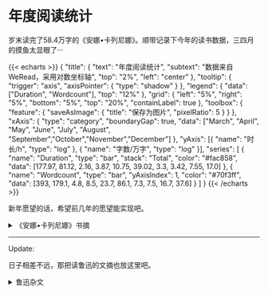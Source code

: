 # 年度阅读统计



<!--more-->


岁末读完了58.4万字的《安娜•卡列尼娜》。顺带记录下今年的读书数据，三四月的摸鱼太显眼了···


{{< echarts >}}
{
    "title": {
    "text": "年度阅读统计",
    "subtext": "数据来自WeRead，采用对数坐标轴",
    "top": "2%",
    "left": "center"
  },
  "tooltip": {
    "trigger": "axis",
    "axisPointer": {
      "type": "shadow"
    }
  },
  "legend": {
    "data": ["Duration", "Wordcount"],
    "top": "12%"
  },
  "grid": {
    "left": "5%",
    "right": "5%",
    "bottom": "5%",
    "top": "20%",
    "containLabel": true
  },
  "toolbox": {
    "feature": {
      "saveAsImage": {
        "title": "保存为图片",
        "pixelRatio": 5
      }
    }
  },
  "xAxis": {
    "type": "category",
    "boundaryGap": true,
    "data": ["March", "April", "May", "June", "July", "August", "September","October","November","December"]
  },
  "yAxis": [{
            "name": "时长/h",
            "type": "log"
        }, {
            "name": "字数/万字",
            "type": "log"
        }],
  "series": [
    {
      "name": "Duration",
      "type": "bar",
      "stack": "Total",
      "color": "#fac858",
      "data": [177.97, 81.12, 2.16, 3.87, 10.75, 39.02, 3.3, 3.42, 7.55, 17.0]
    },
    {
      "name": "Wordcount",
      "type": "bar",
      "yAxisIndex": 1,
      "color": "#70f3ff",
      "data": [393, 179.1, 4.8, 8.5, 23.7, 86.1, 7.3, 7.5, 16.7, 37.6]
    }
  ]
}
{{< /echarts >}}

新年愿望的话，希望前几年的愿望能实现吧。


<details>
<summary>《安娜•卡列尼娜》书摘</summary>

#### 第1章 译者导读

直到晚年，托尔斯泰还对高尔基说：“少数人需要一个上帝，因为他们除了上帝以外什么东西都有了；多数人也需要一个上帝，因为他们什么东西都没有。”

#### 第3章

现在他不再爱她了，这一层他并不后悔。他后悔的是没有把那件事瞒过妻子。

<br>

他甚至认为，她已经年老色衰，失去风姿，毫无魅力，纯粹成了个贤妻良母，理应对他宽宏大量，不计较什么。谁知正好相反。

<br>

奥勃朗斯基订阅的是一张自由主义的报纸——不是极端自由主义，而是多数人赞成的那种自由主义。说实话，他对科学、艺术、政治都不感兴趣，但却始终支持大多数人和他们的报纸对各种问题的观点，而且只有当大多数人改变观点时，他才改变观点，或者说得更确切些，不是他改变了观点，而是观点本身在他头脑里不知不觉地起了变化。

<br>

由于进出上流社会，再加上成年人思想活跃，他需要有政治观点，就像需要帽子一样。至于他选中自由派，而不像他周围许多人那样信奉保守派，那并不是因为他觉得自由主义比保守主义更有道理，而是因为自由主义更适合他的生活。

#### 第4章

“可见她还是爱我的孩子的，”他注意到孩子哭时她脸色的变化，心里想，“她爱我的孩子，又怎么能恨我呢？”

#### 第5章

不过他们也像一般行业不同的朋友那样，对对方的工作，口头上也会谈论并表示赞成，心底里却总是鄙薄的。他们各人都以为自己所过的是唯一正确的生活，而别人却在虚度年华。

#### 第9章

那种恋爱是不会有什么悲剧的。‘多谢您使我得到了满足，再见！’……这就是全部悲剧。

<br>

公爵夫人笑的是，这个可怜的孩子一定以为她自己此刻所想的事是多么重大，多么意义深远。

#### 第10章

有些人一遇到一个在某方面幸运的情敌，就立刻抹煞他的一切优点，只看到他身上的缺点；但有些人正好相反，他们最希望在这幸运的情敌身上发现胜过自己的地方，并且忍住揪心的剧痛，一味找寻对方的长处。

#### 第11章

他不知道他对待吉娣的这种行为有一个特殊的叫法，叫作“不想结婚而勾引姑娘”，而这种行为正是像他那样的翩翩少年所常犯的罪孽。

#### 第13章

“嘿！您现在的年华真太宝贵了，”安娜继续说，“我清清楚楚地记得，那好比弥漫在瑞士群山中的蔚蓝色雾霭。这种蔚蓝色雾霭笼罩着童年即将结束时那个幸福年代的一切，过了这快乐幸福的阶段，路就越来越窄了，踏上这段道路真叫人又惊又喜，尽管它看来还是光明美好的……谁不是这条路上的过来人哪！”

#### 第15章

虽然她的模样好像一只蝴蝶在草丛中被缠住，正准备展开彩虹般的翅膀飞走，她的心却被可怕的绝望刺痛了。 

<br>

而在伏伦斯基一向都很泰然自若的脸上，她看到了那种使她惊奇的困惑和顺从的表情，就像一条伶俐的狗做了错事一样。 

<br>

列文想起，当尼古拉笃信上帝，坚持斋戒，常做礼拜，过修士生活的时候，当他求助于宗教来抑制他的情欲的时候，谁也没有鼓励他，大家还要嘲笑他，包括他列文在内。大家取笑他，叫他挪亚，叫他修士，可是后来他变得放荡了，谁也不帮助他，大家都怀着恐惧和嫌恶的心情回避他。

#### 第16章

他决定从此以后不再幻想结婚会给他带来什么特殊幸福，因此也就不再蔑视现在的生活。

<br>

书房被端进来的蜡烛照亮了。一件件熟识的东西都呈现在眼前：鹿角，书架，烟囱早就需要修理的壁炉，壁炉上面的镜子，父亲坐惯的那张沙发，大桌子，桌子上摆着的那本打开的书，破烟灰碟，一本有他的字迹的本子。他看到这一切，对刚才路上所构思的新生活是否能实现，刹那间产生了怀疑。这一切生活陈迹仿佛抓住了他，对他说：“不行，你躲不开我们，你也不可能变成另一种样子，你将同以前一样：老是怀疑，永远对自己不满，徒劳无功地试图改革，堕落，永远期待不可能到手的幸福。”

#### 第18章

但她明白，这片刻的谈话使他们可怕地接近了。这使她感到害怕，也使她觉得幸福。

<br>

儿子也像丈夫一样，在安娜心里引起一种近乎扫兴的感觉。她在想象中把他看得比实际上更好。但她不得不回到现实中来欣赏他的本来面目。

#### 第19章

但很快就像两脚伸进一双旧拖鞋那样，又回到原来那个轻松愉快的世界里了。 

#### 第21章

眼泪就像一种必不可少的润滑剂，少了它，姐妹俩谈心的机器就不能顺利运转。哭过一场之后，姐妹俩谈的已不是她们的心事，而是别的事，她们也互相谅解了。吉娣明白，她在气头上说的关于丈夫变心和委屈的话，深深地刺痛了可怜的姐姐的心，但姐姐原谅了她。陶丽呢，也弄明白了一切她想知道的事；她明确了她猜得对，吉娣的悲伤，无可慰藉的悲伤，就在于列文向她求婚，她拒绝了他，而伏伦斯基却欺骗了她，如今她准备去爱列文，恨伏伦斯基。这些话吉娣一句也没有说出来，她只谈了她的心情。 

#### 第22章

谁也不满足于自己的财富，可谁都满足于自己的智慧。

<br>

“谁坚持这种作风，谁准要倒霉。我知道幸福的婚姻都是建立在理性上面的。”“是的，不过建立在理性上的婚姻的幸福，一旦遇到原来被克制的热情爆发，就会烟消云散了。”伏伦斯基说。“不过，我们所谓建立在理性上的婚姻，是指双方都不再放荡了。这就像猩红热一样，要害过一次才能免疫。”“那么，恋爱跟牛痘一样，也可以搞人工接种啰？”

#### 第23章

他现在的感受就像一个人正平静地走在一座横跨深渊的桥上，忽然发现桥断了，下面是万丈深渊。这深渊就是生活本身，而桥则是卡列宁所过的那种脱离实际的生活。他第一次想到他妻子可能爱上别人，不禁大吃一惊。 

<br>

一想到她可以而且应该有她自己的独立生活，他害怕极了，连忙把这种思想驱除掉。这也就是他所害怕正视的深渊。在思想感情上替别人设身处地着想，这对卡列宁来说是一种不习惯的精神活动。他认为这种精神活动是一种有害的危险的胡思乱想。“最糟糕的是，”他想，“正当我的事业快要成功（他想到他刚提出的计划），特别需要安静和精力的时候，这种无聊的烦恼竟落到了我的身上。怎么办呢？我可不是那种一遇到麻烦和变动就没有勇气去正视的人。”“我要考虑一下，加以解决，把它抛开。”他大声说。“她的感情，她心里曾经产生和可能产生什么念头，不关我的事。这是她的良心问题，属于宗教的范畴。”他自言自语，估摸着新出现的局面可以归结为什么性质的问题，聊以自慰。

#### 第24章

她睁着眼睛，一动不动地躺了好一阵。她觉得简直可以在黑暗中看见自己眼睛的光芒。

<br>

她觉得自己罪孽深重，除了低首下心，请求饶恕，没有别的办法。如今在她的生活中，除了他以外没有别的人，因此她只能向他要求饶恕。她望着他，深痛地感到屈辱，什么话也说不出来。他呢，觉得自己好像一名凶手，面对着一具被他夺去生命的尸体。这被夺去生命的尸体就是他们的爱情，他们初期的爱情。一想到为了达到这个目的而付出羞愧难当的代价，她心里不由得感到又可怕，又可憎。她这种精神上一丝不挂的羞愧感，也传染给了他。然而，不管凶手面对着尸体是多么魂飞魄散，他还是得把这尸体切成碎块，掩蔽起来，还是得享用凶手通过谋杀所获得的东西。

#### 第29章

这是他近来常常感觉到的。只要这孩子在场，伏伦斯基和安娜就会像航海者那样，从罗盘上发现他们高速航行的方向远离正确的航线，但又没有力量刹车，因此一分钟比一分钟更偏离方向，但要自己承认误入歧途，那就等于承认毁灭。

#### 第31章

“你不愿向我坦白，”他仿佛在心里这么对她说，“这样对你更糟。如今即使你来求我，我也不愿对你说心里话，这样对你更糟！”他在心里说，好像一个人想去救火，但花了很大力气，却没有救成，因而大为恼怒地说：“那就让你去烧吧！烧个干净吧！”

#### 第32章

在和妻子一起度过的八年幸福生活中，看到别人不贞的妻子和受骗的丈夫，卡列宁不知多少次对自己说：“这叫人怎么容忍哪？为什么不结束这种可耻的局面？”可是现在，当灾难落到他自己头上的时候，他不仅不考虑怎样结束这种局面，甚至根本不愿意正视它，因为这件事实在太可怕，太不体面了。

#### 第33章

谢尔巴茨基一家去疗养的那个德国小温泉，也像一切有人群聚集的地方那样，照例可以看到一种可以说是社会的结晶现象。在那里，每个社会成员都被安排在一定的位置。正如一滴水遇到严寒会变成雪花那样，每个人一来到温泉，就会被安排到一定的位置。

#### 第37章

吉娣同华仑加和解了。自从父亲回来以后，吉娣觉得整个世界都变了。她不放弃她所学到的一切，但明白她想照她的愿望生活，那只是自我欺骗。她仿佛猛醒过来，觉得要不装假，不说假话，维持她理想的精神境界，那是多么困难哪。她感觉到，她所生活的世界充满悲伤、疾病和垂死的人，又是多么叫人难堪。她为了爱这个世界而做的努力，确实使她很痛苦。

#### 第38章

虽然他同他们一起劳动时，对他们的力气、温顺和公正感到钦佩，但当共同的事业需要其他品德时，他又会对他们的粗心、疏懒、酗酒和撒谎感到恼火。要是有人问列文爱不爱老百姓，他一定不知道该怎样回答。他对老百姓也像对其他一切人那样，又爱又不爱。

#### 第41章

奥勃朗斯基也同一切变心的丈夫一样，特别关心妻子生活上的舒适，亲自察看房子，做了他认为必要的安排。

<br>

不过，虽然常常担心孩子们生病，有的孩子真的病了，有的孩子爱发脾气，这些都使做母亲的十分苦恼，然而孩子们如今也都开始以微小的快乐来补偿她的苦难了。这种快乐是那么微小，就像沙里的金子一样。在她不愉快的时刻，她只看到苦难，只看到沙子；但在心情愉快的时刻，她却只看到快乐，只看到金子。 

#### 第43章

上帝赐与光阴，上帝赐与力量。光阴和力量又都贡献给劳动，劳动本身就是奖赏。可是为谁去劳动？劳动会产生什么果实？这些事都无足轻重，微不足道。 

<br>

他的感觉就像拔掉一只痛了很久的蛀牙，在经受了可怕的痛楚以后，仿佛从牙床上拔掉一样比脑袋还大的东西，他忽然发觉那长期妨碍他生活并且支配他全部注意力的东西不再存在。他又可以照旧生活，思索和关心牙齿以外的事情了。这样的幸福他简直无法相信。

#### 第44章

作了这个决定以后，为了证实它的正确，卡列宁想出一个重要理由。“只有按照这个决定办，才符合宗教教义。”他对自己说。“只有按照这个决定办，我才没有抛弃犯罪的妻子，并且给她以悔改的机会，甚至——不管这在我是多么痛苦——贡献我的一份力量来使她悔改并挽救她。”虽然卡列宁明明知道，他不可能在道德上影响妻子，一切促使她悔改的企图，除了虚伪以外，不会有什么结果；虽然他经历了痛苦的时刻，却从来没有想到从宗教中去寻找指导。

#### 第46章

他们不知道，八年来他窒息了我的生命，窒息了我身上一切有生气的东西，他从来没有想到我是一个需要爱情生活的女人。他们不知道，他时时刻刻都在侮辱我，自己还扬扬得意。难道我没有尽力，尽我所有的力量，去找寻生活的意义吗？难道我没有尽力爱过他吗？当我没有办法爱他时，难道我没有尽力爱过儿子吗？可是后来我明白了，我不能再欺骗自己，我是一个活人，我没有罪，上帝把我造成这样一个人，我需要恋爱，我需要生活。现在怎么样呢？要是他把我杀了，要是他把他杀了，我都可以忍受，我都可以原谅，可是不，他……

<br>

他知道这样生活下去，除了谎言和欺骗之外，不会有别的结果；可是他要继续折磨我。我知道他，知道他在谎言里生活得很不错，可以说是如鱼得水，优游自在。不，我不让他这样优游自在，我要冲破他这张想束缚我手脚的谎言的罗网。该怎样就怎样吧！不论什么总比谎言和欺骗好！

<br>

她觉得不论怎样努力，她都不能使自己变得坚强些。她永远得不到恋爱的自由，却从此要成为一个有罪的妻子，时刻提心吊胆，唯恐自己的罪行被揭露，让人家看到她为了同一个无法跟她共同生活的独立不羁的陌生男人发生可耻关系而欺骗丈夫。

#### 第47章

凡是碰到个人私事繁杂琐碎的人，总以为只有他才会遇到这种繁杂琐碎和难以处理的麻烦事，根本没想到别人的私事也是如此。

<br>

伏伦斯基的生活特别幸福，因为他有一套原则，明确规定什么事该做，什么事不该做。这套原则包括的范围虽然有限，却是不容怀疑的。伏伦斯基从不越出这个范围，遇到他该做的事，他从来不犹豫不决。这套原则明确规定：欠职业赌棍的赌债必须还清，但欠裁缝的工钱可以不付；对男人不能撒谎，但对女人可以瞎说；不可以欺骗人家，但可以欺骗丈夫；不能饶恕人家的侮辱，但可以侮辱人家，等等。这种规则也许是不合理的，不正确的，但它们是不容怀疑的。伏伦斯基遵守这些原则，感到心安理得，可以在人前昂首阔步。

#### 第48章

正像谁说过的那样，你只要了解一个你所爱的妻子，你就比认识几千个女人更了解女人。

#### 第50章

列文躺在草堆上过的一夜，并不是虚度的。他经营的农业使他产生反感，已经引不起他丝毫的兴致了。尽管是丰收的年景，但像今年这样遇到这么多挫折，他同农民之间发生这么多争执，那是从来没有过的，至少他觉得从来没有过。发生这些挫折和争执的原因，现在他完全明白了。他在工作中所尝到的乐趣，他通过劳动同农民的接近，他对他们、对他们生活的羡慕，他想过那种生活的愿望——这种愿望那天夜里对他已经不是梦想，而是计划，实行这个计划的详细办法他都考虑过了——这一切都大大改变了他对自己所经营的农业的看法，使他再也没有原来那样的兴致了。而且，他也不能不看到作为这个事业的基础的他同劳动者之间的不愉快关系。一群像巴瓦一样的良种母牛，全部耕过的肥沃土地，九块用灌木围住的平坦耕地，九十亩施过基肥的田地，几架条播机，等等——这一切都很优越，如果这些活是他自己或者他和同情他的人一起干的。可是现在他清楚地看到（他正在写一部有关农业的书，说明农业的主要因素是劳动者，这对他是很有帮助的），他所经营的农业只是一场他同劳动者之间的残酷而顽强的斗争，在这场斗争中，一方面，他那方面，自始至终要求努力把农活做得尽善尽美，而另外那方面，则是一切听其自然。在这场斗争中他还看到，他这方面是竭尽努力，而那一方面却是毫不出力，甚至毫无要求，结果工作做得对谁都没有好处，只白白糟蹋了很好的农具、很好的牲口和土地。最糟糕的是，不仅完全浪费了花在这方面的精力，而且现在，当他明白了这工作的意义以后，他不能不感觉到，他花费这些精力的目的也是毫无价值的。说实在的，他们之间在斗些什么呢？他竭力争取每一个小钱（他不得不争取，因为只要稍稍放松，他就没有足够的钱来偿付劳动者的工资），他们却坚持工作要轻松愉快，也就是像他们所习惯的那样。从他的利益出发，每个劳动者应该尽量多干活，应该经常留心，不要损坏播种机、马拉耙、打谷机，应该经常想到他在干什么；可是劳动者却希望工作尽可能轻松愉快些，多休息休息，尤其要紧的是要无忧无虑，不动脑筋。今年夏天，列文到处看到这样的情景。他挑定了长满野草和艾蒿的坏田，叫人在那里割苜蓿做干草，可他们总是割那些留种的好苜蓿田，借口是管家叫他们割的，还安慰他说，干草一定很出色，但他知道，他们这样做只是由于这些田割起来省力些。他派了一架翻草机去翻草，可是没有翻动几排草就坏了，因为农民坐在驭座上，看着巨大的机翼在头上挥动，觉得气闷，没有管好。他们对他说：“老爷，您不用操心，婆娘们马上就会把它翻好的。”几架犁都损坏不能用了，因为农民在掉头的时候，根本没有想到要把犁头升起来。这样既折磨马匹，又毁坏田地，可是他们还叫列文不用担心。马随意闯进小麦田，因为没有一个农民愿意当守夜人。农民们违反列文的吩咐，还是轮流值夜，结果凡卡在白天干了一天活以后，在值夜时睡着了。他表示悔恨说：“随您怎么处分好了。”三头最好的小牛胀死了，因为把它们放到再生的苜蓿田里，又不给它们水喝。他们还怎么也不相信，小牛是吃苜蓿吃得太多胀死的，还说什么有个邻居三天之内就倒毙了一百十二头牲口。这种种事故的发生，并非因为有谁对列文或者他的农场怀恨在心；正好相反，他知道大家都很爱戴他，认为他这个老爷没有架子（这是最高的颂扬）。至于所以发生这样的事故，只因为他们希望干活轻松愉快，无忧无虑。他的利益，他们不但不关心，不理解，而且肯定同他们最公正的利益相对立。列文早就不满于自己对待农业的态度。他看到他的小船漏水，但他并没有去找寻漏洞，也许是故意欺骗自己吧。如今他不能再欺骗自己了。他所经营的农业，不仅不能吸引他，而且使他觉得厌恶。他再也干不下去了。

<br>

“我不能因为她不能成为她所爱的男人的妻子，就要求她做我的妻子。”他自言自语。这种想法使他对她变得冷淡和充满敌意了。“如今我同她说话不能不带责备的语气，看见她不能没有气，她也只会更加恨我，这是一定的。再说，在陶丽对我说了这番话以后，我怎么能再上她们家去呢？难道我能装作不知道她告诉我的情况吗？我去就要装得宽宏大量，原谅她，饶恕她。我要在她面前扮演一个饶恕她、把爱情恩赐给她的角色！陶丽为什么要对我说这番话呢？我要是在无意中看见她，一切就很自然，可是现在已经办不到了，办不到了！”

#### 第51章

嗯，就像米哈伊尔·彼得罗维奇那么办嘛，或者收成对分，或者租给农民；这样办是行的，可就是毁了国家的总财富。我的土地用农奴劳动可以收种子的九倍，可是用对分制只能收三倍。解放农奴把俄国给毁了！

#### 第52章

列文明白，他是无法找到这个人的生活同思想之间的联系的。他的议论会得出什么结论，他显然毫不在乎，他只要议论议论就行了。当他的议论不能自圆其说时，他就不高兴了。他不喜欢出现这样的局面，总是竭力避免，把话题引到别的有趣的事情上去。

#### 第55章

当时他认为自己没有得到幸福，但幸福在前头；现在呢，他觉得最幸福的日子已经过去了。她已经完全不像他最初看见她时那样诱人了。

<br>

他望着她，好像望着一朵摘下已久的凋谢的花，他很难看出它的美——当初他就是为了它的美把它摘下来，而因此也把它毁了的。他觉得那时他的爱情强烈得多，但只要他横下一条心，还是可以把这种感情从心里压下去的；现在呢，他觉得他对她并不那么爱了，但他知道，他同她的关系却是再也割不断了。

#### 第59章

吉娣的话似乎没有什么特别的地方，但对他来说，她的每个声音，她的嘴唇、眼睛和手的每个动作，都具有多少不可言喻的意义呀！这里有求饶，有信任，有柔情，羞怯而深切的柔情，有许诺，有希望，有对他的爱情——那种他不能不相信，并且使他幸福得喘不过气来的爱情。

<br>

“就算妇女作为少数例外可以担任这些职务，我认为您用‘权利’这个字眼也是不恰当的。还不如说‘义务’来得好。谁都能同意，担任陪审员、地方自治会议员、电报局职员的工作，我们觉得是尽一种义务。因此，说得恰当些，妇女是在寻求义务，而且完全是合法的。她们想协助男子共同劳动，这种愿望我们是不能不同情的。”

#### 第60章

“爱那些恨您的人……”陶丽怯生生地说。 
    卡列宁哼地冷笑了一声。这话他早就知道了，但不适用于他现在的处境。 
    “爱那些恨您的人，却不能爱您所恨的人。我打扰了您，请原谅，各人有各人说不完的苦恼！”

#### 第64章

他照例神气活现地扬起眉毛说，但立刻想到，不论他说什么话，就他的处境来说都是不可能神气的。这一点，他从培特西听了他最后一句话以后脸上露出的那种抑制着的嘲弄的奸笑里看出来了。 

#### 第65章

他在世人眼中的难堪处境，妻子对他的憎恨，以及那种神秘的暴力——它违反他的心意，支配他的生活，强迫他服从它的意志并使他改变对妻子的态度——这一切从来没有像现在这样清楚地呈现在他的眼前。他分明看到，整个社会和妻子对他都有所求，但他不明白所求的究竟是什么。

<br>

你也许不相信，我明明知道他是一个不多见的正派人，我抵不上他的一个小指头，可我还是恨他。我恨就恨他的宽宏大量。

#### 第66章

同意离婚，给她自由，他认为这就是剥夺成为他生活最后依恋的他心爱的孩子，同时也是剥夺她走正路的最后依据，使她彻底毁灭。他知道，要是她离了婚，她将同伏伦斯基结合，这种结合是非法的，犯罪的，因为照教会规矩，这样的女人当丈夫在世的时候是不能再结婚的。“要是她同他结合，过了一两年不是他把她抛弃，就是她同别的男人搞上关系。”卡列宁想。“我要是同意这种非法的离婚，我将成为促使她毁灭的罪人。”

<br>

等到这事办成功了，他将问问妻子和好朋友：“我同皇帝有什么差别？皇帝调动军队，谁也没有好处；可是我拆散夫妻，三人皆大欢喜……或者说：我同皇帝有什么相同的地方？到那时……我会想出更妙的话来。”他笑嘻嘻地自言自语着。 

我们的爱情，要是还能更强烈些，就因为其中有些可怕的地方。

#### 第67章

吉娣知道列文在乡下有他心爱的事业。他知道她不仅不理解这事业，而且不想去理解。但这并不影响她认为这事业是很重要的。

<br>

列文对宗教的态度也像多数同时代人一样摇摆不定。他不信教，但也不能肯定这一切都是荒谬的。因此，他既不能相信他所做的事的意义，也不能像例行公事那样淡然处之。在这领圣餐的全部时间里，他因为做着他自己也不理解的事，做着如他内心所提示的虚伪不好的事而感到羞耻和不安。 

<br>

现在呢，他的一半才能都用来欺骗自己，另外一半为这种欺骗进行辩解。

#### 第68章

吉娣不仅使他相信她爱他，甚至解答了他的问题：她为什么爱他。她告诉他，她爱他是因为完全了解他，因为她知道他喜爱什么，因为他所喜爱的一切都是好的。

#### 第70章

事实上，伏伦斯基认为有“通情达理”看法的人并没有什么看法，他们只是像一般有教养的人对付从四面八方包围生活的复杂难解的问题那样，抱着彬彬有礼的态度，避免做任何暗示和提出不愉快的问题罢了。他们装出完全理解这种局面的神情，承认它，甚至赞成它，但认为解释这一切是不得体的，多余的。

<br>

回想到她对丈夫所犯的罪过，她产生了一种嫌恶的感觉，好像一个将要灭顶的人甩掉一个抱住他的人一样。那个人就这样淹死了。这样做当然是卑鄙的，但却是她唯一获救的办法。

<br>

人们往往把欲望的满足看成幸福。

#### 第73章

尽管列文自以为对家庭生活持有最正确的观点，但他也像一切男人那样，不知不觉把家庭生活纯粹看作爱情的享受，不应遇到任何阻碍，也不该受任何琐事的干扰。他认为他应该专心做他的工作，工作以后在爱情的幸福中得到休息。她应当被宠爱，此外再不能有别的要求了。

<br>

他明白了她不仅同他十分亲近，而且明白了他们两人之间的界线现在已分不清了。这一层，他是从刹那间出现的双重心理中懂得的。他先是很生气，但立刻又觉得他不能生她的气，因为她同他是两位一体，不能分成你我的。他最初一刹那的感觉就像一个人背后突然受到一记沉重的打击，但等到他怒气冲冲地回过身去，想找到仇人报复，却发现原来是他自己无意中打了自己一下，他不好对谁生气，只得默默地忍受疼痛，自己安慰自己。 

<br>

不过，要一个心怀不满的人不责怪别人，特别是最亲近的人，那是困难的。

#### 第74章

不等她说完话，他的脸上就现出垂死的人羡慕健康的人那种严厉责难的神色。 

#### 第75章

像列文这一类人可以对死的问题发表许多高论，但其实一无所知，因为他们害怕死，看到临死的人就束手无策。

#### 第76章

那天夜里，病人唤弟弟来准备同生命告别，因而在大家心里引起的死的感觉，现在被破坏了。大家知道，他很快就要死了，他已经死去一半了。大家只有一个希望——但愿他快点死，可是又都隐瞒着这种念头，给他服药，替他找药找医生，欺骗他，也欺骗自己，并且相互欺骗。这一切都是虚伪，都是侮辱人格、亵渎神明的可恶的虚伪。列文出于他的本性和比谁都热爱垂死的哥哥，特别强烈地感觉到这种虚伪。

<br>

他知道就是因为这一层，就是因为他心碎肠断，人家才对他这样冷酷无情。他觉得大家在毁灭他，就像群狗咬死一只受尽折磨、痛得汪汪直叫的狗那样。

#### 第77章

但是卡列宁不能不这样想，他在他屈辱的处境中不能没有一个崇高的、哪怕是假想的立足点，使他这个被人人鄙视的人也可以鄙视别人，因此他就死抱住这个虚假的救星，把它当作真正的救星。 

#### 第78章

但是在这暂时的无足轻重的生活里，他认为他犯了一些无足轻重的错误，这使他很痛苦，仿佛连他所信仰的永恒的得救都不存在了。

#### 第79章

谢辽查觉得，父亲对他说话，总是像对一个凭空想象出来、只有书本里才有的孩子说话，完全不像对他谢辽查说话。谢辽查也总是竭力装得像书本里那样的孩子。 

<br>

他现在九岁，还是个孩子，但他知道自己的心灵，他爱护它，就像眼皮保护眼珠一样。没有爱的钥匙，他就不让任何人闯进他的心灵。

#### 第80章

她知道，虽然他是造成她不幸的主要原因，她同儿子见面这件事在他看来却是最无足轻重的。她知道，他决不会理解她的痛苦有多深；她知道，一提到这件事，他那种冷淡的语气就会惹得她恨他。这一点恰恰是她觉得天下最可怕的事

#### 第82章

但现在他欣赏她的美，同以前完全不一样。现在他对她的感情没有丝毫神秘的成分，因此虽然她的美比以前更使他倾倒，却使他感到不愉快。

<br>

“我恨你的冷静。你不应该使我落到这个地步。要是你爱我的话……”

“安娜！这事同我爱你有什么相干……”

“啊，要是你爱我像我爱你一样，要是你像我一样痛苦……”她带着恐惧的神色凝视着他说。他可怜她，但还有点恼恨。他向她保证永远爱她，因为看到现在只有这一点才能安慰她，他嘴里没有再责备她什么，但心里还在怪她。

#### 第83章

列文虽然喜欢这些亲友，但眼看他列文的小天地和生活秩序受到他所谓“谢尔巴茨基因素”的冲击，不免有点遗憾。今年夏天，他这方面的亲戚到他家来做客的只有一个柯兹尼雪夫，况且柯兹尼雪夫也不完全是列文家的人，他有他柯兹尼雪夫的特殊气质，因此在家里列文精神就完全湮没了。

#### 第84章

不论他回想多少认识的妇女和姑娘，也想不起哪一个具备他冷静思考后认为做他妻子应具备的全部优点。她具有少女的娇媚和魅力，却不是个不解事的孩子。她像一个成熟的女人自觉地爱一个男人那样爱他。这是一。其次，她不但一点也不俗气，而且显然很厌恶上流社会，但又懂得人情世故，还具备一个有教养的女人的优雅风度。缺乏这样的风度，柯兹尼雪夫认为是无法考虑做他终身伴侣的。再次，她的宗教信仰是虔诚的，但并不是像吉娣那样孩子式的懵懵懂懂的虔诚和善良，她的生活是建立在宗教信仰的基础上的。甚至在一些细节上，柯兹尼雪夫都觉得她是个理想的妻子：她贫穷而孤独，这样她就不会把一大堆亲戚和他们的影响带到夫家来，就像他看到的吉娣那样，而是处处依靠丈夫，感激丈夫，这也是他一贯对未来的家庭生活的希望。

#### 第86章

他的妒忌起初使她生气。她觉得难过的是，连这样极其纯洁的交际的快乐他都不许她享受。不过，现在她不仅情愿牺牲这种小事，而且情愿牺牲一切，只要能使他放心，能使他摆脱痛苦。 

#### 第91章

我觉得要喜欢一个人，就该喜欢他这个实在的人，而不是喜欢凭空想象中的人。

#### 第95章

打球的时候，陶丽有点不高兴。她不喜欢维斯洛夫斯基同安娜打球时连续不断的戏谑，也不喜欢孩子们不在时成年人玩孩子游戏的那种别扭劲儿。不过，为了不扫别人的兴，消磨消磨时间，她休息了一会儿，又参加打球，并且装出兴致勃勃的样子。这一天她老是觉得，好像在跟一批比她高明的演员同台演出，她的拙劣演技把整台好戏都糟蹋了。

<br>

“怎么会在不存在的人面前觉得罪过呢？”她想。她心里突然产生一个问题：如果她的爱儿格里沙根本不存在，那还谈得上什么对他好不好呢？她觉得这问题实在太荒唐、太怪诞了，就摇摇头，想把这叫人头晕目眩的狂想驱除掉。 

#### 第96章

总之，我什么都可以为她牺牲，就是不能牺牲我男子汉的独立性。

#### 第99章

选举是这么欢欣愉快，而逼得他非回去不可的爱情却又是那么沉重难受，这两者竟形成这么强烈的对照，伏伦斯基不禁感到惊讶。可是不能不回去。于是他就搭下一班火车连夜赶回家。

#### 第100章

尽管她相信他对她开始冷淡了，她还是毫无办法，说什么也不能改变同他的关系。她还是像以前那样，只能用爱情和姿色来笼络他。

#### 第105章

“请您转告尊夫人，我仍旧喜爱她。要是她不能饶恕我现在的处境，那就希望她永远不要饶恕我。要饶恕，就得经历我经历过的这种生活，但愿上帝保佑她别受这个罪。”

<br>

她听见伏伦斯基急促的打铃声，慌忙擦去眼泪，不仅擦去眼泪，而且坐到灯下，翻开一本书，装出若无其事的样子。要让他明白，他没有如期回来，她很不满意，但只是不满意罢了，决不能让他看出她很伤心，看出她这种自爱自怜的心情。她可以自爱自怜，却不能叫他来怜爱她。

#### 第106章

她忽然想到使她获得胜利的那句话：“我是多么悲观绝望，我真害怕我自己。”——她懂得这种武器是危险的，下次不能再用了。她觉得除了使他们结合在一起的爱情，他们之间还出现了敌对的魔鬼，她无法把它从他身上赶走，更不能把它从自己心里驱除。

#### 第107章

以前，要是有人对列文说，吉娣死了，他也同她一起死了，他们的孩子都是天使，上帝就在他们面前，他是不会感到丝毫惊讶的。现在呢，他回到了现实世界，好容易才明白她平安无事，而那个拼命啼哭的小东西就是他的儿子。吉娣活着，痛苦过去了，他感到无比幸福。这一点他是明白的，并因此感到幸福。可是那孩子呢？他从哪里来？来干什么？他是谁？这一点他怎么也无法理解，并且感到很别扭。他总觉得这是一种不必要的多余的东西，弄不懂究竟是怎么一回事。

#### 第114章

“我在爱情上越来越热烈，越来越自私，他却越来越冷淡，这就是我们分手的原因。”她继续想。“真是无可奈何。我把一切都寄托在他身上，我要求他也更多地为我献身。他却越来越疏远我。我们结合前心心相印，难舍难分；结合后却分道扬镳，各奔西东。这种局面又无法改变。他说我无缘无故吃醋，我自己也说我无缘无故吃醋，但这不是事实。我不是吃醋，而是感到不满足。可是……”突然一个念头涌上心来，她激动得张开了嘴，在马车上挪动了一下身子。“我真不该那么死心塌地做他的情妇，可我又没有办法，我克制不了自己。我对他的热情使他反感，他却弄得我生气，但是又毫无办法。难道我不知道他不会欺骗我，他对索罗金娜没有意思，他不爱吉娣，他不会对我变心吗？这一切我全知道，但我并不因此觉得轻松。要是他并不爱我，只是出于责任心才对我曲意温存，却没有我所渴望的爱情，那就比仇恨更坏一千倍！这简直是地狱！事情就是这样。他早就不爱我了。爱情一结束，仇恨就开始……”

#### 第117章

当他在精神、意志、自由、本质这些含义不清的名词上兜圈子，存心落入哲学家或者他自己所设下的文字陷阱时，他似乎有所领悟。但只要抛弃人为的思想，从现实生活出发，回到他一向感到满意的习惯的思路上来，这种空中楼阁立刻就像纸屋一样崩塌了。十分清楚，这种空中楼阁就是用颠来倒去的名词术语砌成的，除了理智以外，完全脱离生活中的重大事物。

#### 第121章

“不，不用对她说了，”当她走到他前面时，他想，“这是一个秘密，只我一个人需要，重大而无法用语言来表达。”

“这种新的感情并没有使我发生什么变化，并没使我感到幸福，并不像我梦想的那样大彻大悟，而是像我对儿子的感情那样。也没有什么意想不到的地方，是信仰或者不是信仰——我不知道究竟是什么，但这种感情却不知不觉痛苦地出现在我身上，并且牢固地扎根在我心里。”

“我依旧会对车夫伊凡发脾气，依旧会同人争吵，依旧会不得体地发表意见，依旧会在我心灵最奥秘的地方同别人隔着一道鸿沟，甚至同我的妻子也不例外，依旧会因自己的恐惧而责备她，并因此感到后悔，我的智慧依旧无法理解，我为什么要祷告，但我依旧会祷告——不过，现在我的生活，我的整个生活，不管遇到什么情况，每分钟不但不会像以前那样空虚，而且我有权使生活具有明确的善的含义！”


</details>

---

Update: 

日子相差不远，那把读鲁迅的文摘也放这里吧。

<details>
<summary>鲁迅杂文</summary>

### 我们现在怎样做父亲
中国相传的成法，谬误很多：一种是锢闭，以为可以与社会隔离，不受影响，一种是教给他恶本领，以为如此才能在社会中生活。

<br>

中国觉醒的人，为想随顺长者解放幼者，便须一面清结旧帐，一面开辟新路。就是开首所说的“自己背着因袭的重担，肩住了黑暗的闸门，放他们到宽阔光明的地方去；此后幸福的度日，合理的做人。”这是一件极伟大的要紧的事，也是一件极困苦艰难的事。

### 我之节烈观

社会上多数古人模模糊糊传下来的道理，实在无理可讲；能用历史和数目的力量，挤死不合意的人。

### 再论雷峰塔的倒掉

无破坏即无新建设，大致是的；但有破坏却未必即有新建设。

<br>

悲剧将人生的有价值的东西毁灭给人看，喜剧将那无价值的撕破给人看。

### 看镜有感

汉唐虽然也有边患，但魄力究竟雄大，人民具有不至于为异族奴隶的自信心，或者竟毫未想到，凡取用外来事物的时候，就如将彼俘来一样，自由驱使，绝不介怀。一到衰弊陵夷之际，神经可就衰弱过敏了，每遇外国东西，便觉得仿佛彼来俘我一样，推拒，惶恐，退缩，逃避，抖成一团，又必想一篇道理来掩饰，而国粹遂成为孱王和孱奴的宝贝。

### 杂忆

因此我常常欣慕现在的青年，虽然生于清末，而大抵长于民国，吐纳共和的空气，该不至于再有什么异族轭下的不平之气，和被压迫民族的合辙之悲罢。果然，连大学教授，也已经不解何以小说要描写下等社会的缘故了，我和现代人要相距一世纪的话，似乎有些确凿。但我也不想湔洗，——虽然很觉得惭惶。

<br>

我们自己看看本国的模样，就可知道不会有什么友人的了，岂但没有友人，简直大半都曾经做过仇敌。不过仇甲的时候，向乙等候公论，后来仇乙的时候，又向甲期待同情，所以片段的看起来，倒也似乎并不是全世界都是怨敌。但怨敌总常有一个，因此每一两年，爱国者总要鼓舞一番对于敌人的怨恨与愤怒。这也是现在极普通的事情，此国将与彼国为敌的时候，总得先用了手段，煽起国民的敌忾心来，使他们一同去扦御或攻击。但有一个必要的条件，就是：国民是勇敢的。因为勇敢，这才能勇往直前，肉搏强敌，以报仇雪恨。假使是怯弱的人民，则即使如何鼓舞，也不会有面临强敌的决心；然而引起的愤火却在，仍不能不寻一个发泄的地方，这地方，就是眼见得比他们更弱的人民，无论是同胞或是异族。

### 娜拉走后怎样——一九二三年十二月二十六日在北京女子高等师范学校文艺会讲

自由固不是钱所能买到的，但能够为钱而卖掉。

<br>

天下事尽有小作为比大作为更烦难的。譬如现在似的冬天，我们只有这一件棉袄，然而必须救助一个将要冻死的苦人，否则便须坐在菩提树下冥想普度一切人类的方法去。普度一切人类和救活一人，大小实在相去太远了，然而倘叫我挑选，我就立刻到菩提树下去坐着，因为免得脱下唯一的棉袄来冻杀自己。

### 论睁了眼看

中国人的不敢正视各方面，用瞒和骗，造出奇妙的逃路来，而自以为正路。

<br>

在事实上，亡国一次，即添加几个殉难的忠臣，后来每不想光复旧物，而只去赞美那几个忠臣；遭劫一次，即造成一群不辱的烈女，事过之后，也每每不思惩凶，自卫，却只顾歌咏那一群烈女。仿佛亡国遭劫的事，反而给中国人发挥“两间正气”的机会，增高价值，即在此一举，应该一任其至，不足忧悲似的。

### 从胡须说到牙齿

虽然有人数我为“无病呻吟”党之一，但我以为自家有病自家知，旁人大概是不很能够明白底细的。倘没有病，谁来呻吟？如果竟要呻吟，那就已经有了呻吟病了，无法可医。

### 灯下漫笔

假如有一种暴力，“将人不当人”，不但不当人，还不及牛马，不算什么东西；待到人们羡慕牛马，发生“乱离人，不及太平犬”的叹息的时候，然后给与他略等于牛马的价格，有如元朝定律，打死别人的奴隶，赔一头牛，则人们便要心悦诚服，恭颂太平的盛世。为什么呢？因为他虽不算人，究竟已等于牛马了。

<br>

“天有十日，人有十等。下所以事上，上所以共神也。故王臣公，公臣大夫，大夫臣士，士臣阜，阜臣舆，舆臣隶，隶臣僚，僚臣仆，仆臣台。”（《左传》昭公七年）但是“台”没有臣，不是太苦了么？无须担心的，有比他更卑的妻，更弱的子在。而且其子也很有希望，他日长大，升而为“台”，便又有更卑更弱的妻子，供他驱使了。如此连环，各得其所，有敢非议者，其罪名曰不安分！

### 随感录三十五

我有一位朋友说得好：“要我们保存国粹，也须国粹能保存我们。”

<br>

保存我们，的确是第一义。只要问他有无保存我们的力量，不管他是否国粹。

### 随感录三十八

“合群的自大”，“爱国的自大”，是党同伐异，是对少数的天才宣战；——至于对别国文明宣战，却尚在其次。他们自己毫无特别才能，可以夸示于人，所以把这国拿来做个影子；他们把国里的习惯制度抬得很高，赞美的了不得；他们的国粹，既然这样有荣光，他们自然也有荣光了！倘若遇见攻击，他们也不必自去应战，因为这种蹲在影子里张目摇舌的人，数目极多，只须用mob的长技，一阵乱噪，便可制胜。胜了，我是一群中的人，自然也胜了；若败了时，一群中有许多人，未必是我受亏：大凡聚众滋事时，多具这种心理，也就是他们的心理。他们举动，看似猛烈，其实却很卑怯。

### 随感录三十九

那时候，只要从来如此，便是宝贝。即使无名肿毒，倘若生在中国人身上，也便“红肿之处，艳若桃花；溃烂之时，美如乳酪”。国粹所在，妙不可言。

### 随感录六十一 不满

看罢，他们是战胜军国主义的，他们的评论家还是自己责备自己，有许多不满。不满是向上的车轮，能够载着不自满的人类，向人道前进。多有不自满的人的种族，永远前进，永远有希望。多有只知责人不知反省的人的种族，祸哉祸哉！

### 论辩的魂灵

“洋奴会说洋话。你主张读洋书，就是洋奴，人格破产了！受人格破产的洋奴崇拜的洋书，其价值从可知矣！但我读洋文是学校的课程，是政府的功令，反对者，即反对政府也。无父无君之无政府党，人人得而诛之。”“你说中国不好。你是外国人么？为什么不到外国去？可惜外国人看你不起……。”

<br>

“你说甲生疮。甲是中国人，你就是说中国人生疮了。既然中国人生疮，你是中国人，就是你也生疮了。你既然也生疮，你就和甲一样。而你只说甲生疮，则竟无自知之明，你的话还有什么价值？倘你没有生疮，是说诳也。卖国贼是说诳的，所以你是卖国贼。我骂卖国贼，所以我是爱国者。爱国者的话是最有价值的，所以我的话是不错的，我的话既然不错，你就是卖国贼无疑了！”

<br>

“你自以为是‘人’，我却以为非也。我是畜类，现在我就叫你爹爹。你既然是畜类的爹爹，当然也就是畜类了。”

### 战士和苍蝇

战士战死了的时候，苍蝇们所首先发见的是他的缺点和伤痕，嘬着，营营地叫着，以为得意，以为比死了的战士更英雄。但是战士已经战死了，不再来挥去他们。于是乎苍蝇们即更其营营地叫，自以为倒是不朽的声音，因为它们的完全，远在战士之上。的确的，谁也没有发见过苍蝇们的缺点和创伤。然而，有缺点的战士终竟是战士，完美的苍蝇也终竟不过是苍蝇。

### 忽然想到

世上如果还有真要活下去的人们，就先该敢说，敢笑，敢哭，敢怒，敢骂，敢打，在这可诅咒的地方击退了可诅咒的时代！

### 忽然想到

但足以破灭这运动的持续的危机，在目下就有三样：一是日夜偏注于表面的宣传，鄙弃他事；二是对同类太操切，稍有不合，便呼之为国贼，为洋奴；三是有许多巧人，反利用机会，来猎取自己目前的利益。

### 我的“籍”和“系”

而且我究竟是中国人，读过中国书的，因此也颇知道些处世的妙法。譬如，假使要掉文袋，可以说说“桃红柳绿”，这些事是大家早已公认的，谁也不会说你错。如果论史，就赞几句孔明，骂一通秦桧，这些是非也早经论定，学述一回决没有什么差池；况且秦太师的党羽现已半个无存，也可保毫无危险。至于近事呢，勿谈为佳，否则连你的籍贯也许会使你由可“尊敬”而变为“可惜”的。

<br>

我本来也无可尊敬；也不愿受人尊敬，免得不如人意的时候，又被人摔下来。更明白地说罢：我所憎恶的太多了，应该自己也得到憎恶，这才还有点像活在人间

### 补白

譬如问金人有箭，宋有什么？则答道，“有锁子甲”。又问金有四太子，宋有何人？则答道，“有岳少保”。临末问，金人有狼牙棒（打人脑袋的武器），宋有什么？ 却答道，“有天灵盖”！

<br>

爱国之士又说，中国人是爱和平的。但我殊不解既爱和平，何以国内连年打仗？或者这话应该修正：中国人对外国人是爱和平的。

<br>

我们仔细查察自己，不再说诳的时候应该到来了，一到不再自欺欺人的时候，也就是到了看见希望的萌芽的时候。我不以为自承无力，是比自夸爱和平更其耻辱。

### 这个与那个—— 四 流产与断种

优胜者固然可敬，但那虽然落后而仍非跑至终点不止的竞技者，和见了这样竞技者而肃然不笑的看客，乃正是中国将来的脊梁。

## 华盖集续编

### 一点比喻

君子若曰：“羊总是羊，不成了一长串顺从地走，还有什么别的法子呢？君不见夫猪乎？拖延着，逃着，喊着，奔突着，终于也还是被捉到非去不可的地方去，那些暴动，不过是空费力气而已矣。”

这是说：虽死也应该如羊，使天下太平，彼此省力。

这计划当然是很妥帖，大可佩服的。然而，君不见夫野猪乎？它以两个牙，使老猎人也不免于退避。这牙，只要猪脱出了牧豕奴所造的猪圈，走入山野，不久就会长出来。

### 送灶日漫笔

三尸神不上天，罪状都放在肚子里；灶君虽上天，满嘴是糖，在玉皇大帝面前含含胡胡地说了一通，又下来了。对于下界的情形，玉皇大帝一点也听不懂，一点也不知道，于是我们今年当然还是一切照旧，天下太平。

我们中国人对于鬼神也有这样的手段。

我们中国人虽然敬信鬼神；却以为鬼神总比人们傻，所以就用了特别的方法来处治他。至于对人，那自然是不同的了，但还是用了特别的方法来处治，只是不肯说；你一说，据说你就是卑视了他了。诚然，自以为看穿了的话，有时也的确反不免于浅薄。

### 谈皇帝

往昔的我家，曾有一个老仆妇，告诉过我她所知道，而且相信的对付皇帝的方法。她说——

“皇帝是很可怕的。他坐在龙位上，一不高兴，就要杀人；不容易对付的。所以吃的东西也不能随便给他吃，倘是不容易办到的，他吃了又要，一时办不到；——譬如他冬天想到瓜，秋天要吃桃子，办不到，他就生气，杀人了。现在是一年到头给他吃波菜，一要就有，毫不为难。但是倘说是波菜，他又要生气的，因为这是便宜货，所以大家对他就不称为波菜，另外起一个名字，叫作‘红嘴绿鹦哥’。”

在我的故乡，是通年有波菜的，根很红，正如鹦哥的嘴一样。

这样的连愚妇人看来，也是呆不可言的皇帝，似乎大可以不要了。然而并不，她以为要有的，而且应该听凭他作威作福。至于用处，仿佛在靠他来镇压比自己更强梁的别人，所以随便杀人，正是非备不可的要件。然而倘使自己遇到，且须侍奉呢？可又觉得有些危险了，因此只好又将他练成傻子，终年耐心地专吃着“红嘴绿鹦哥”。

<br>

皇帝一自觉自己的无上威权，这就难办了。既然“普天之下，莫非皇土”，他就胡闹起来，还说是“自我得之，自我失之，我又何恨”哩！于是圣人之徒也只好请他吃“红嘴绿鹦哥”了，这就是所谓“天”。据说天子的行事，是都应该体帖天意，不能胡闹的；而这“天意”也者，又偏只有儒者们知道着。

### 略论中国人的脸

大约人们一遇到不大看惯的东西，总不免以为他古怪。我还记得初看见西洋人的时候，就觉得他脸太白，头发太黄，眼珠太淡，鼻梁太高。虽然不能明明白白地说出理由来，但总而言之：相貌不应该如此。至于对于中国人的脸，是毫无异议；即使有好丑之别，然而都不错的。

### 读书杂谈——七月十六日在广州知用中学讲

听说英国的培那特萧（Bernard Shaw），有过这样意思的话：世间最不行的是读书者。因为他只能看别人的思想艺术，不用自己。这也就是勖本华尔（Schopenhauer）之所谓脑子里给别人跑马。较好的是思索者。因为能用自己的生活力了，但还不免是空想，所以更好的是观察者，他用自己的眼睛去读世间这一部活书。

### 答有恒先生

民众的罚恶之心，并不下于学者和军阀。

### 魏晋风度及文章与药及酒之关系——九月间在广州夏期学术演讲会讲

他在《家诫》中教他的儿子做人要小心，还有一条一条的教训。有一条是说长官处不可常去，亦不可住宿；官长送人们出来时，你不要在后面，因为恐怕将来官长惩办坏人时，你有暗中密告的嫌疑。又有一条是说宴饮时候有人争论，你可立刻走开，免得在旁批评，因为两者之间必有对与不对，不批评则不像样，一批评就总要是甲非乙，不免受一方见怪。还有人要你饮酒，即使不愿饮也不要坚决地推辞，必须和和气气的拿着杯子。我们就此看来，实在觉得很希奇：嵇康是那样高傲的人，而他教子就要他这样庸碌。

### 从孩子的照相说起

但中国一般的趋势，却只在向驯良之类——“静”的一方面发展，低眉顺眼，唯唯诺诺，才算一个好孩子，名之曰“有趣”。活泼，健康，顽强，挺胸仰面……凡是属于“动”的，那就未免有人摇头了，甚至于称之为“洋气”。

<br>

其实，由我看来，所谓“洋气”之中，有不少是优点，也是中国人性质中所本有的，但因了历朝的压抑，已经萎缩了下去，现在就连自己也莫名其妙，统统送给洋人了。这是必须拿它回来——恢复过来的——自然还得加一番慎重的选择。

### 运命

中国人的确相信运命，但这运命是有方法转移的。所谓“没有法子”，有时也就是一种另想道路——转移运命的方法。等到确信这是“运命”，真真“没有法子”的时候，那是在事实上已经十足碰壁，或者恰要灭亡之际了。运命并不是中国人的事前的指导，乃是事后的一种不费心思的解释。


</details>

